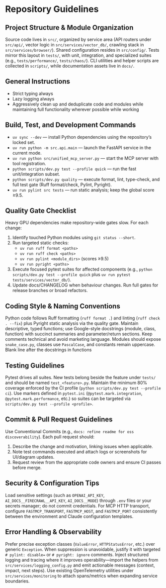 # Repository Guidelines

## Project Structure & Module Organization

Source code lives in `src/`, organized by service area (API routers under `src/api/`,
vector logic in `src/services/vector_db/`, crawling stack in `src/services/browser/`).
Shared configuration resides in `src/config/`. Tests mirror this layout in `tests/`,
with unit, integration, and specialized suites (e.g., `tests/performance/`,
`tests/chaos/`). CLI utilities and helper scripts are collected in `scripts/`, while
documentation assets live in `docs/`.

## General Instructions

- Strict typing always
- Lazy logging always
- Aggressively clean up and deduplicate code and modules while maintaining full functionality wherever possible while working

## Build, Test, and Development Commands

- `uv sync --dev` — install Python dependencies using the repository’s locked set.
- `uv run python -m src.api.main` — launch the FastAPI service in the current mode.
- `uv run python src/unified_mcp_server.py` — start the MCP server with tool
  registration.
- `python scripts/dev.py test --profile quick` — run the fast unit/integration
  subset.
- `python scripts/dev.py quality` — execute format, lint, type-check, and full
  test gate (Ruff format/check, Pylint, Pyright).
- `uv run pylint src tests` — run static analysis; keep the global score ≥9.5.

## Quality Gate Checklist

Heavy GPU dependencies make repository-wide gates slow. For each change:

1. Identify touched Python modules using `git status --short`.
2. Run targeted static checks:
   - `uv run ruff format <paths>`
   - `uv run ruff check <paths>`
   - `uv run pylint <module_dirs>` (scores ≥9.5)
   - `uv run pyright <paths>`
3. Execute focused pytest suites for affected components (e.g.,
   `python scripts/dev.py test --profile quick` plus
   `uv run pytest tests/services/vector_db/`).
4. Update docs/CHANGELOG when behaviour changes. Run full gates for release
   branches or broad refactors.

## Coding Style & Naming Conventions

Python code follows Ruff formatting (`ruff format .`) and linting (`ruff check . --fix`)
plus Pyright static analysis via the quality gate. Maintain descriptive, typed
functions; use Google-style docstrings (module, class, function) with succinct
summaries and parameter/return sections. Keep comments technical and avoid
marketing language. Modules should expose `snake_case.py`, classes use
`PascalCase`, and constants remain uppercase. Blank line after the docstrings in functions

## Testing Guidelines

Pytest drives all suites. New tests belong beside the feature under `tests/` and
should be named `test_<feature>.py`. Maintain the minimum 80% coverage enforced by
the CI profile (`python scripts/dev.py test --profile ci`). Use markers defined in
`pytest.ini` (`@pytest.mark.integration`,
`@pytest.mark.performance`, etc.) so suites can be targeted via
`scripts/dev.py test --profile <profile>`.

## Commit & Pull Request Guidelines

Use Conventional Commits (e.g., `docs: refine readme for oss discoverability`). Each
pull request should:

1. Describe the change and motivation, linking issues when applicable.
2. Note test commands executed and attach logs or screenshots for UI/diagram updates.
3. Request review from the appropriate code owners and ensure CI passes before
   merge.

## Security & Configuration Tips

Load sensitive settings (such as `OPENAI_API_KEY`, `AI_DOCS__FIRECRAWL__API_KEY`,
`AI_DOCS__MODE`) through `.env` files or your secrets manager; do not commit
credentials. For MCP HTTP transport, configure `FASTMCP_TRANSPORT`,
`FASTMCP_HOST`, and `FASTMCP_PORT` consistently between the environment and
Claude configuration templates.

## Error Handling & Observability

Prefer precise exception classes (`ValueError`, `HTTPStatusError`, etc.) over
generic `Exception`. When suppression is unavoidable, justify it with targeted
`# pylint: disable=` or `# pyright: ignore` comments. Inject structured logging
and tracing where it improves operability—import the helpers from
`src/services/logging_config.py` and emit actionable messages (context, impact,
next steps). Use existing OpenTelemetry utilities under `src/services/monitoring`
to attach spans/metrics when expanding service boundaries.
